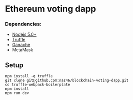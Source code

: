 #  Ethereum voting dapp

### Dependencies:
- [Nodejs 5.0+](https://nodejs.org/en/)
- [Truffle](https://github.com/trufflesuite/truffle)
- [Ganache](http://truffleframework.com/ganache/)
- MetaMask

## Setup
```
npm install -g truffle
git clone git@github.com:naz46/blockchain-voting-dapp.git
cd truffle-webpack-boilerplate
npm install
npm run dev
```

